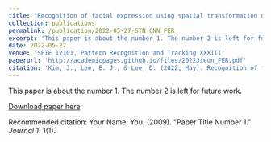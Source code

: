 ```yaml
---
title: "Recognition of facial expression using spatial transformation network and convolutional neural network"
collection: publications
permalink: /publication/2022-05-27-STN_CNN_FER
excerpt: 'This paper is about the number 1. The number 2 is left for future work.'
date: 2022-05-27
venue: 'SPIE 12101, Pattern Recognition and Tracking XXXIII'
paperurl: 'http://academicpages.github.io/files/2022Jieun_FER.pdf'
citation: 'Kim, J., Lee, E. J., & Lee, D. (2022, May). Recognition of facial expression using spatial transformation network and convolutional neural network. In Pattern Recognition and Tracking XXXIII (Vol. 12101, pp. 156-160). SPIE.'
---
```

This paper is about the number 1. The number 2 is left for future work.

[Download paper here](http://academicpages.github.io/files/paper1.pdf)

Recommended citation: Your Name, You. (2009). "Paper Title Number 1." <i>Journal 1</i>. 1(1).